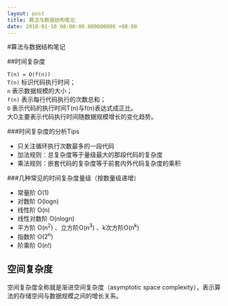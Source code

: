 ```yaml
---
layout: post
title: 算法与数据结构笔记
date: 2018-01-10 08:00:00.000000000 +08:00
---
```


#算法与数据结构笔记

##时间复杂度

`T(n) = O(f(n))` <br/>
`T(n)` 标识代码执行时间；<br/>
`n` 表示数据规模的大小；<br/>
`f(n)` 表示每行代码执行的次数总和；<br/>
`O` 表示代码的执行时间T(n)与f(n)表达式成正比。<br/>
大O主要表示代码执行时间随数据规模增长的变化趋势。<br/>

###时间复杂度的分析Tips
* 只关注循环执行次数最多的一段代码
* 加法规则：总复杂度等于量级最大的那段代码的复杂度
* 乘法规则：嵌套代码的复杂度等于前套内外代码复杂度的乘积

###几种常见的时间复杂度量级（按数量级递增）
* 常量阶 O(1)
* 对数阶 O(logn)
* 线性阶 O(n)
* 线性对数阶 O(nlogn)
* 平方阶 O(n<sup>2</sup>) 、立方阶O(n<sup>3</sup>) 、k次方阶O(n<sup>k</sup>) 
* 指数阶 O(2<sup>n</sup>)
* 阶乘阶 O(n!)

## 空间复杂度
空间复杂度全称就是渐进空间复杂度（asymptotic space complexity），表示算法的存储空间与数据规模之间的增长关系。

